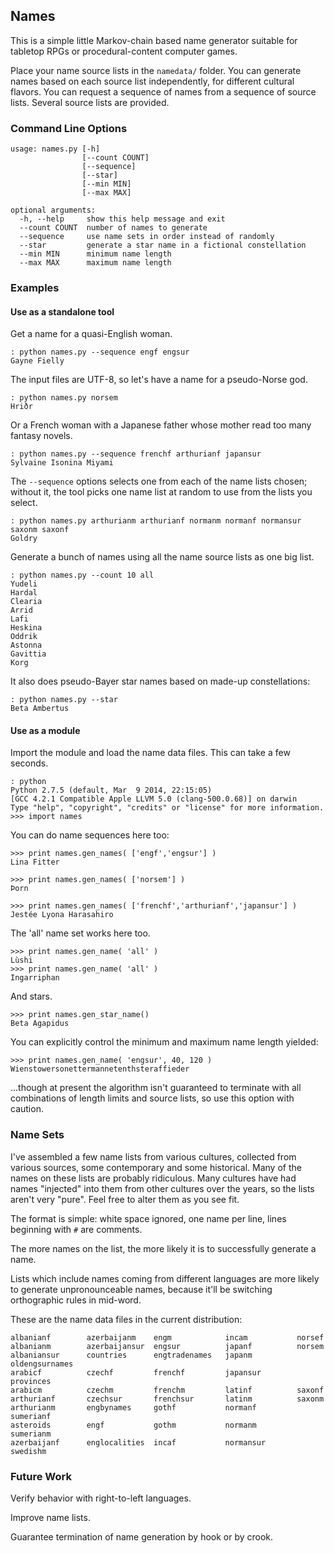 ## Names

This is a simple little Markov-chain based name generator suitable for tabletop RPGs or procedural-content computer games.

Place your name source lists in the `namedata/` folder. You can generate names based on each source list independently, for different cultural flavors. You can request a sequence of names from a sequence of source lists. Several source lists are provided.  

### Command Line Options

~~~
usage: names.py [-h] 
                [--count COUNT] 
                [--sequence] 
                [--star] 
                [--min MIN]
                [--max MAX]

optional arguments:
  -h, --help     show this help message and exit
  --count COUNT  number of names to generate
  --sequence     use name sets in order instead of randomly 
  --star         generate a star name in a fictional constellation
  --min MIN      minimum name length
  --max MAX      maximum name length
~~~

### Examples

#### Use as a standalone tool                                             

Get a name for a quasi-English woman.

~~~
: python names.py --sequence engf engsur
Gayne Fielly
~~~

The input files are UTF-8, so let's have a name for a pseudo-Norse god.

~~~
: python names.py norsem
Hriðr
~~~
 
Or a French woman with a Japanese father whose mother read too many fantasy novels.

~~~
: python names.py --sequence frenchf arthurianf japansur
Sylvaine Isonina Miyami
~~~
 
The `--sequence` options selects one from each of the name lists chosen; without it, the tool picks one name list at random to use from the lists you select.

~~~
: python names.py arthurianm arthurianf normanm normanf normansur saxonm saxonf
Goldry
~~~

Generate a bunch of names using all the name source lists as one big list.

~~~
: python names.py --count 10 all
Yudeli
Hardal
Clearia
Arrid
Lafi
Heskina
Oddrik
Astonna
Gavittia
Korg
~~~   
   
It also does pseudo-Bayer star names based on made-up constellations:

~~~
: python names.py --star
Beta Ambertus
~~~
     
#### Use as a module
Import the module and load the name data files. This can take a few seconds.

~~~
: python
Python 2.7.5 (default, Mar  9 2014, 22:15:05) 
[GCC 4.2.1 Compatible Apple LLVM 5.0 (clang-500.0.68)] on darwin
Type "help", "copyright", "credits" or "license" for more information.
>>> import names
~~~

You can do name sequences here too:

~~~
>>> print names.gen_names( ['engf','engsur'] )
Lina Fitter
~~~

~~~
>>> print names.gen_names( ['norsem'] )
Þorn
~~~  

~~~
>>> print names.gen_names( ['frenchf','arthurianf','japansur'] )
Jestée Lyona Harasahiro                                                             
~~~

The 'all' name set works here too.

~~~
>>> print names.gen_name( 'all' )
Lùshi 
>>> print names.gen_name( 'all' )
Ingarriphan
~~~

And stars.

~~~
>>> print names.gen_star_name()
Beta Agapidus
~~~

You can explicitly control the minimum and maximum name length yielded:

~~~
>>> print names.gen_name( 'engsur', 40, 120 )
Wienstowersonettermannetenthsteraffieder
~~~

...though at present the algorithm isn't guaranteed to terminate with all combinations of length limits and source lists, so use this option with caution. 


### Name Sets 

I've assembled a few name lists from various cultures, collected from various sources, some contemporary and some historical. Many of the names on these lists are probably ridiculous. Many cultures have had names "injected" into them from other cultures over the years, so the lists aren't very "pure". Feel free to alter them as you see fit.   

The format is simple: white space ignored, one name per line, lines beginning with `#` are comments.

The more names on the list, the more likely it is to successfully generate a name. 

Lists which include names coming from different languages are more likely to generate unpronounceable names, because it'll be switching orthographic rules in mid-word.  

These are the name data files in the current distribution:

~~~
albanianf        azerbaijanm    engm            incam           norsef
albanianm        azerbaijansur  engsur          japanf          norsem
albaniansur      countries      engtradenames   japanm          oldengsurnames
arabicf          czechf         frenchf         japansur        provinces
arabicm          czechm         frenchm         latinf          saxonf
arthurianf       czechsur       frenchsur       latinm          saxonm
arthurianm       engbynames     gothf           normanf         sumerianf
asteroids        engf           gothm           normanm         sumerianm
azerbaijanf      englocalities  incaf           normansur       swedishm   
~~~  

### Future Work

Verify behavior with right-to-left languages.

Improve name lists.

Guarantee termination of name generation by hook or by crook.
